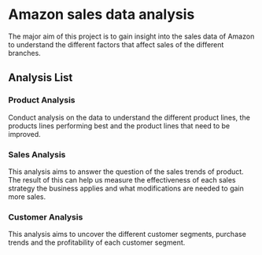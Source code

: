 # Amazon sales data analysis

The major aim of this project is to gain insight into the sales data of Amazon to understand the different factors that affect sales of the different branches.

## Analysis List
### Product Analysis

Conduct analysis on the data to understand the different product lines, the products lines performing best and the product lines that need to be improved.

### Sales Analysis

This analysis aims to answer the question of the sales trends of product. The result of this can help us measure the effectiveness of each sales strategy the business applies and what modifications are needed to gain more sales.

### Customer Analysis

This analysis aims to uncover the different customer segments, purchase trends and the profitability of each customer segment.
